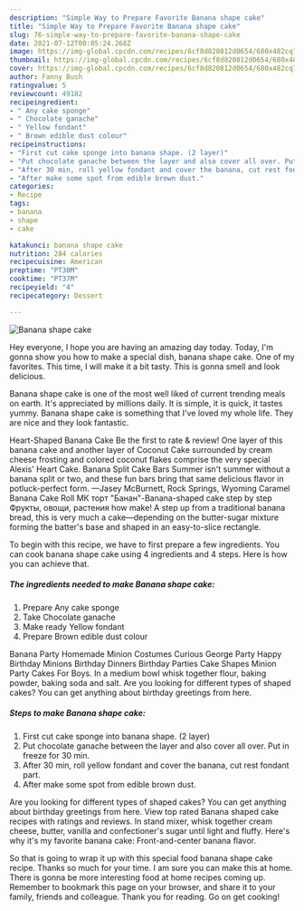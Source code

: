 ```yaml
---
description: "Simple Way to Prepare Favorite Banana shape cake"
title: "Simple Way to Prepare Favorite Banana shape cake"
slug: 76-simple-way-to-prepare-favorite-banana-shape-cake
date: 2021-07-12T00:05:24.268Z
image: https://img-global.cpcdn.com/recipes/6cf8d820812d0654/680x482cq70/banana-shape-cake-recipe-main-photo.jpg
thumbnail: https://img-global.cpcdn.com/recipes/6cf8d820812d0654/680x482cq70/banana-shape-cake-recipe-main-photo.jpg
cover: https://img-global.cpcdn.com/recipes/6cf8d820812d0654/680x482cq70/banana-shape-cake-recipe-main-photo.jpg
author: Fanny Bush
ratingvalue: 5
reviewcount: 49182
recipeingredient:
- " Any cake sponge"
- " Chocolate ganache"
- " Yellow fondant"
- " Brown edible dust colour"
recipeinstructions:
- "First cut cake sponge into banana shape. (2 layer)"
- "Put chocolate ganache between the layer and also cover all over. Put in freeze for 30 min."
- "After 30 min, roll yellow fondant and cover the banana, cut rest fondant part."
- "After make some spot from edible brown dust."
categories:
- Recipe
tags:
- banana
- shape
- cake

katakunci: banana shape cake 
nutrition: 284 calories
recipecuisine: American
preptime: "PT30M"
cooktime: "PT37M"
recipeyield: "4"
recipecategory: Dessert

---
```



![Banana shape cake](https://img-global.cpcdn.com/recipes/6cf8d820812d0654/680x482cq70/banana-shape-cake-recipe-main-photo.jpg)

Hey everyone, I hope you are having an amazing day today. Today, I'm gonna show you how to make a special dish, banana shape cake. One of my favorites. This time, I will make it a bit tasty. This is gonna smell and look delicious.

Banana shape cake is one of the most well liked of current trending meals on earth. It's appreciated by millions daily. It is simple, it is quick, it tastes yummy. Banana shape cake is something that I've loved my whole life. They are nice and they look fantastic.

Heart-Shaped Banana Cake Be the first to rate &amp; review! One layer of this banana cake and another layer of Coconut Cake surrounded by cream cheese frosting and colored coconut flakes comprise the very special Alexis&#39; Heart Cake. Banana Split Cake Bars Summer isn&#39;t summer without a banana split or two, and these fun bars bring that same delicious flavor in potluck-perfect form. —Jasey McBurnett, Rock Springs, Wyoming Caramel Banana Cake Roll МК торт &#34;Банан&#34;-Banana-shaped cake step by step Фрукты, овощи, растения how make! A step up from a traditional banana bread, this is very much a cake—depending on the butter-sugar mixture forming the batter&#39;s base and shaped in an easy-to-slice rectangle.


To begin with this recipe, we have to first prepare a few ingredients. You can cook banana shape cake using 4 ingredients and 4 steps. Here is how you can achieve that.

<!--inarticleads1-->

##### The ingredients needed to make Banana shape cake:

1. Prepare  Any cake sponge
1. Take  Chocolate ganache
1. Make ready  Yellow fondant
1. Prepare  Brown edible dust colour


Banana Party Homemade Minion Costumes Curious George Party Happy Birthday Minions Birthday Dinners Birthday Parties Cake Shapes Minion Party Cakes For Boys. In a medium bowl whisk together flour, baking powder, baking soda and salt. Are you looking for different types of shaped cakes? You can get anything about birthday greetings from here. 

<!--inarticleads2-->

##### Steps to make Banana shape cake:

1. First cut cake sponge into banana shape. (2 layer)
1. Put chocolate ganache between the layer and also cover all over. Put in freeze for 30 min.
1. After 30 min, roll yellow fondant and cover the banana, cut rest fondant part.
1. After make some spot from edible brown dust.


Are you looking for different types of shaped cakes? You can get anything about birthday greetings from here. View top rated Banana shaped cake recipes with ratings and reviews. In stand mixer, whisk together cream cheese, butter, vanilla and confectioner&#39;s sugar until light and fluffy. Here&#39;s why it&#39;s my favorite banana cake: Front-and-center banana flavor. 

So that is going to wrap it up with this special food banana shape cake recipe. Thanks so much for your time. I am sure you can make this at home. There is gonna be more interesting food at home recipes coming up. Remember to bookmark this page on your browser, and share it to your family, friends and colleague. Thank you for reading. Go on get cooking!
